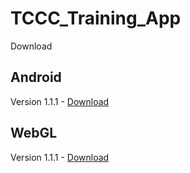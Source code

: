 # TCCC_Training_App

Download<br>
## Android 
Version 1.1.1 - [Download](https://github.com/roheydel/TCCC_Training_App/releases/download/release/CMC_Training_App_Build_1.1.1.apk)<br>

## WebGL
Version 1.1.1 - [Download](https://github.com/roheydel/TCCC_Training_App/releases/download/release/WebGLApp.zip)